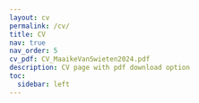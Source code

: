 ```yaml
---
layout: cv
permalink: /cv/
title: CV
nav: true
nav_order: 5
cv_pdf: CV_MaaikeVanSwieten2024.pdf
description: CV page with pdf download option
toc:
  sidebar: left
---
```

